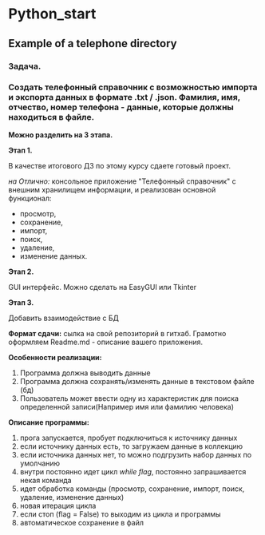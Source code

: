 # **Python_start**
## Example of a telephone directory

### **Задача.** 
### Создать телефонный справочник с возможностью импорта и экспорта данных в формате .txt / .json. Фамилия, имя, отчество, номер телефона - данные, которые должны находиться в файле. 

>
**Можно разделить на 3 этапа.**

**Этап 1.**

В качестве итогового ДЗ по этому курсу сдаете готовый проект.

*на Отлично:* консольное приложение "Телефонный справочник" с внешним хранилищем информации, 
и реализован основной функционал:
- просмотр, 
- сохранение, 
- импорт, 
- поиск, 
- удаление, 
- изменение данных.

**Этап 2.**

GUI интерфейс.
Можно сделать на EasyGUI или Tkinter

**Этап 3.**

Добавить взаимодействие с БД

**Формат сдачи:**
сылка на свой репозиторий в гитхаб. Грамотно оформляем Readme.md - описание вашего приложения.
>
**Особенности реализации:**
1. Программа должна выводить данные 
2. Программа должна сохранять/изменять данные в текстовом файле (бд)
3. Пользователь может ввести одну из характеристик для поиска определенной записи(Например имя или фамилию человека)
>
**Описание программы:**
1. прога запускается, пробует подключиться к источнику данных
2. если источнику данных есть, то загружаем данные в коллекцию
3. если источника данных нет, то можно подгрузить набор данных по умолчанию
4. внутри постоянно идет цикл *while flag*, постоянно запрашивается некая команда
5. идет обработка команды (просмотр, сохранение, импорт, поиск, удаление, изменение данных)
6. новая итерация цикла
7. если стоп (flag = False) то выходим из цикла и программы
8. автоматическое сохранение в файл
>

